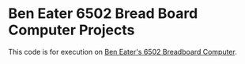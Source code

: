 # Ben Eater 6502 Bread Board Computer Projects

This code is for execution on [Ben Eater's 6502 Breadboard Computer](https://eater.net/6502).
